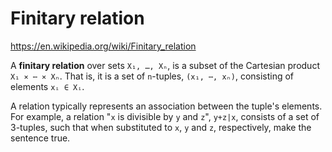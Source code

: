 # Finitary relation

https://en.wikipedia.org/wiki/Finitary_relation

A **finitary relation** over sets `X₁, …, Xₙ`, 
is a subset of the Cartesian product `X₁ ⨯ ⋯ ⨯ Xₙ`.
That is, it is a set of `n`-tuples, `(x₁, ⋯, xₙ)`, 
consisting of elements `xᵢ ∈ Xᵢ`.

A relation typically represents an association between the tuple's elements. For example, a relation "`x` is divisible by `y` and `z`", `y+z|x`, consists of a set of 3-tuples, such that when substituted to `x`, `y` and `z`, respectively, make the sentence true.
